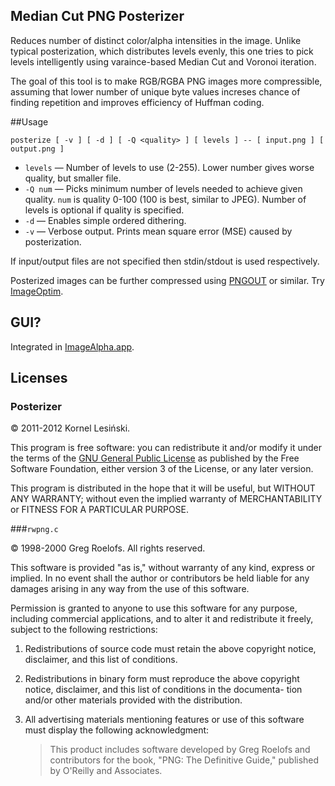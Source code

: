 ## Median Cut PNG Posterizer

Reduces number of distinct color/alpha intensities in the image. Unlike typical posterization, which distributes levels evenly, this one tries to pick levels intelligently using varaince-based Median Cut and Voronoi iteration.

The goal of this tool is to make RGB/RGBA PNG images more compressible, assuming that lower number of unique byte values increses chance of finding repetition and improves efficiency of Huffman coding.

##Usage

    posterize [ -v ] [ -d ] [ -Q <quality> ] [ levels ] -- [ input.png ] [ output.png ]

* `levels` — Number of levels to use (2-255). Lower number gives worse quality, but smaller file.
* `-Q num` — Picks minimum number of levels needed to achieve given quality. `num` is quality 0-100 (100 is best, similar to JPEG). Number of levels is optional if quality is specified.
* `-d` — Enables simple ordered dithering.
* `-v` — Verbose output. Prints mean square error (MSE) caused by posterization.

If input/output files are not specified then stdin/stdout is used respectively.

Posterized images can be further compressed using [PNGOUT](http://www.jonof.id.au/kenutils) or similar. Try [ImageOptim](http://imageoptim.com).

## GUI?

Integrated in [ImageAlpha.app](http://pngmini.com).

## Licenses

### Posterizer

© 2011-2012 Kornel Lesiński.

This program is free software: you can redistribute it and/or modify
it under the terms of the [GNU General Public License](http://www.gnu.org/copyleft/gpl.html)
as published by the Free Software Foundation, either version 3
of the License, or any later version.

This program is distributed in the hope that it will be useful,
but WITHOUT ANY WARRANTY; without even the implied warranty of
MERCHANTABILITY or FITNESS FOR A PARTICULAR PURPOSE.


###`rwpng.c`

© 1998-2000 Greg Roelofs.  All rights reserved.

This software is provided "as is," without warranty of any kind,
express or implied.  In no event shall the author or contributors
be held liable for any damages arising in any way from the use of
this software.

Permission is granted to anyone to use this software for any purpose,
including commercial applications, and to alter it and redistribute
it freely, subject to the following restrictions:

1. Redistributions of source code must retain the above copyright
 notice, disclaimer, and this list of conditions.
2. Redistributions in binary form must reproduce the above copyright
 notice, disclaimer, and this list of conditions in the documenta-
 tion and/or other materials provided with the distribution.
3. All advertising materials mentioning features or use of this
 software must display the following acknowledgment:

   > This product includes software developed by Greg Roelofs
   > and contributors for the book, "PNG: The Definitive Guide,"
   > published by O'Reilly and Associates.
